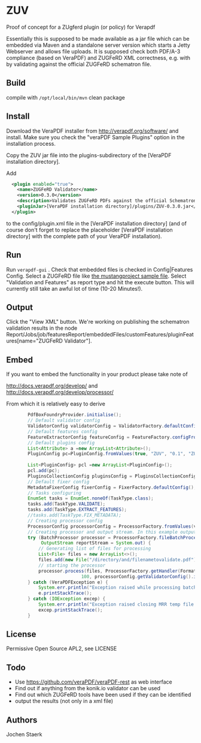 # ZUV
Proof of concept for a ZUgferd plugin (or policy) for Verapdf

Essentially this is supposed to be made available as a jar file which can be embedded via Maven and a standalone server version which starts a Jetty Webserver and allows file uploads. It is supposed check both PDF/A-3 compliance (based on VeraPDF) and ZUGFeRD XML correctness, e.g. with by validating against the official ZUGFeRD schematron file.


## Build
compile with `/opt/local/bin/mvn` clean package 


## Install

Download the VeraPDF installer from http://verapdf.org/software/ and install. 
Make sure you check the "veraPDF Sample Plugins" option in the installation process.

Copy the ZUV jar file into the plugins-subdirectory of the [VeraPDF installation directory].

 Add 

```xml
  <plugin enabled="true">
    <name>ZUGFeRD Validator</name>
    <version>0.3.0</version>
    <description>Validates ZUGFeRD PDFs against the official Schematron. Developed by Jochen Staerk.</description>
    <pluginJar>[VeraPDF installation directory]/plugins/ZUV-0.3.0.jar</pluginJar>
  </plugin>
```

to the config/plugin.xml file in the [VeraPDF installation directory] (and of course don't forget to replace
the placeholder [VeraPDF installation directory] with the complete path of your VeraPDF installation).


## Run

Run `verapdf-gui` . Check that embedded files is checked in Config|Features Config.
Select a ZUGFeRD file like [the mustangproject sample file](http://www.mustangproject.org/MustangGnuaccountingBeispielRE-20170509_505.pdf).
Select "Validation and Features" as report type and hit the execute button.
This will currently still take an awful lot of time (10-20 Minutes!).


## Output

Click the "View XML" button. We're working on publishing the schematron validation results in the node
Report/Jobs/job/featuresReport/embeddedFiles/customFeatures/pluginFeatures[name="ZUGFeRD Validator"].

## Embed

If you want to embed the functionality in your product please take note of 

http://docs.verapdf.org/develop/
and 
http://docs.verapdf.org/develop/processor/

From which it is relatively easy to derive 

```java
		PdfBoxFoundryProvider.initialise();
		// Default validator config
		ValidatorConfig validatorConfig = ValidatorFactory.defaultConfig();
		// Default features config
		FeatureExtractorConfig featureConfig = FeatureFactory.configFromValues(EnumSet.of(FeatureObjectType.EMBEDDED_FILE));
		// Default plugins config
		List<Attribute> a =new ArrayList<Attribute>();
		PluginConfig pc=PluginConfig.fromValues(true, "ZUV", "0.1", "ZUV description", Paths.get("/your/zuv/directory/andfilename.jar"), a);
		
		List<PluginConfig> pcl =new ArrayList<PluginConfig>();
		pcl.add(pc);
		PluginsCollectionConfig pluginsConfig = PluginsCollectionConfig.fromValues(pcl);
		// Default fixer config
		MetadataFixerConfig fixerConfig = FixerFactory.defaultConfig();
		// Tasks configuring
		EnumSet tasks = EnumSet.noneOf(TaskType.class);
		tasks.add(TaskType.VALIDATE);
		tasks.add(TaskType.EXTRACT_FEATURES);
		//tasks.add(TaskType.FIX_METADATA);
		// Creating processor config
		ProcessorConfig processorConfig = ProcessorFactory.fromValues(validatorConfig, featureConfig, pluginsConfig, fixerConfig, tasks);
		// Creating processor and output stream. In this example output stream is System.out
		try (BatchProcessor processor = ProcessorFactory.fileBatchProcessor(processorConfig);
			 OutputStream reportStream = System.out) {
			// Generating list of files for processing
			List<File> files = new ArrayList<>();
			files.add(new File("/directory/and/filenametovalidate.pdf"));
			// starting the processor
			processor.process(files, ProcessorFactory.getHandler(FormatOption.MRR, true, reportStream,
							100, processorConfig.getValidatorConfig().isRecordPasses()));
		} catch (VeraPDFException e) {
			System.err.println("Exception raised while processing batch");
			e.printStackTrace();
		} catch (IOException excep) {
			System.err.println("Exception raised closing MRR temp file.");
			excep.printStackTrace();
		}
```

## License

Permissive Open Source APL2, see LICENSE

## Todo

* Use https://github.com/veraPDF/veraPDF-rest as web interface
* Find out if anything from the konik.io validator can be used
* Find out which ZUGFeRD tools have been used if they can be identified
* output the results (not only in a xml file)

## Authors

Jochen Staerk
